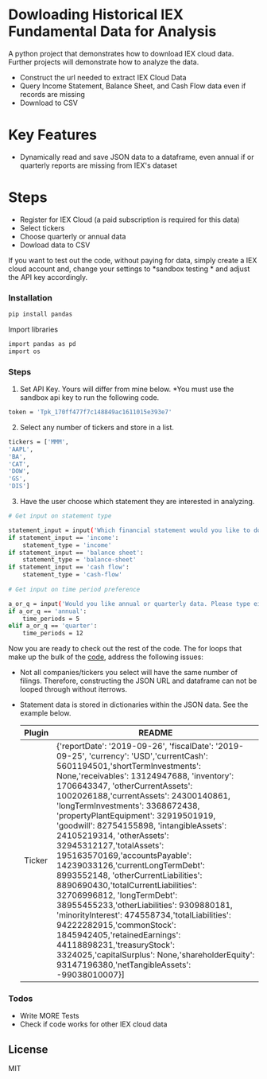 # Dowloading Historical IEX Fundamental Data for Analysis



A python project that demonstrates how to download IEX cloud data. Further projects will demonstrate how to analyze the data. 

  - Construct the url needed to extract IEX Cloud Data
  - Query Income Statement, Balance Sheet, and Cash Flow data even if records are missing
  - Download to CSV

# Key Features

  - Dynamically read and save JSON data to a dataframe, even annual if or quarterly reports are missing from IEX's dataset
 
  
# Steps

  - Register for IEX Cloud (a paid subscription is required for this data)
  - Select tickers
  - Choose quarterly or annual data
  - Dowload data to CSV


If you want to test out the code, without paying for data, simply create a IEX cloud account and, change your settings to *sandbox testing * and adjust the API key accordingly. 



### Installation



```sh
pip install pandas
```

Import libraries

```sh
import pandas as pd
import os
```

### Steps

1) Set API Key. Yours will differ from mine below. *You must use the sandbox api key to run the following code. 
```sh
token = 'Tpk_170ff477f7c148849ac1611015e393e7' 
```
2) Select any number of tickers and store in a list. 
```sh
tickers = ['MMM',
'AAPL',
'BA',
'CAT',
'DOW',
'GS',
'DIS']
```
3) Have the user choose which statement they are interested in analyzing. 

```sh
# Get input on statement type

statement_input = input('Which financial statement would you like to download. Please type either "income", "balance sheet", or "cash flow" \n\n')
if statement_input == 'income':
    statement_type = 'income'
if statement_input == 'balance sheet':
    statement_type = 'balance-sheet'
if statement_input == 'cash flow':
    statement_type = 'cash-flow'
    
# Get input on time period preference

a_or_q = input('Would you like annual or quarterly data. Please type either "annual" or "quarter"\n\n')
if a_or_q == 'annual':
    time_periods = 5
elif a_or_q == 'quarter':
    time_periods = 12 

```

Now you are ready to check out the rest of the code. The for loops that make up the bulk of the [code](https://github.com/maxmanaloleclair/Get_IEX_Fundamental_Data/blob/master/IEX%20Fundamental%20Data.ipynb), address the following issues:
   - Not all companies/tickers you select will have the same number of filings. Therefore, constructing the JSON URL and dataframe can not be looped through without iterrows. 
 - Statement data is stored in dictionaries within the JSON data. See the example below.

    | Plugin | README |
    | ------ | -------------------------------|
    | Ticker | {'reportDate': '2019-09-26', 'fiscalDate': '2019-09-25', 'currency': 'USD','currentCash': 5601194501,'shortTermInvestments': None,'receivables': 13124947688, 'inventory': 1706643347, 'otherCurrentAssets': 1002026188,'currentAssets': 24300140861, 'longTermInvestments': 3368672438, 'propertyPlantEquipment': 32919501919, 'goodwill': 82754155898, 'intangibleAssets': 24105219314, 'otherAssets': 32945312127,'totalAssets': 195163570169,'accountsPayable': 14239033126,'currentLongTermDebt': 8993552148, 'otherCurrentLiabilities': 8890690430,'totalCurrentLiabilities': 32706996812, 'longTermDebt': 38955455233,'otherLiabilities': 9309880181, 'minorityInterest': 474558734,'totalLiabilities': 94222282915,'commonStock': 1845942405,'retainedEarnings': 44118898231,'treasuryStock': 3324025,'capitalSurplus': None,'shareholderEquity': 93147196380,'netTangibleAssets': -99038010007}] |


### Todos

 - Write MORE Tests
 - Check if code works for other IEX cloud data

License
----

MIT



